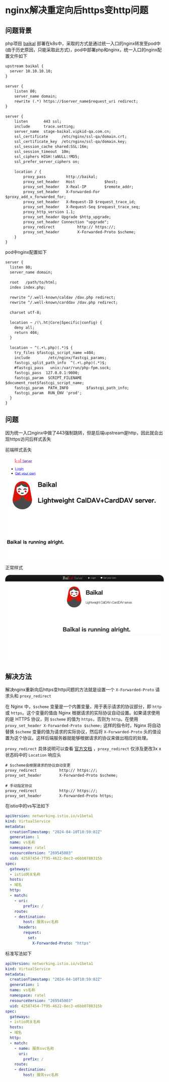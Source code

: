 # nginx解决重定向后https变http问题

## 问题背景

php项目 [baikal](https://github.com/sabre-io/Baikal) 部署在k8s中，采取的方式是通过统一入口的nginx转发至pod中(由于历史原因，只能采取此方式)，pod中部署php和nginx，统一入口的nginx配置文件如下

```nginx
upstream baikal {
  server 10.10.10.10;
}

server {
    listen 80;
    server_name domain;
    rewrite (.*) https://$server_name$request_uri redirect;
}

server {
    listen       443 ssl;
    include      trace.setting;
    server_name  stage-baikal.vipkid-qa.com.cn;
    ssl_certificate      /etc/nginx/ssl-qa/domain.crt;
    ssl_certificate_key  /etc/nginx/ssl-qa/domain.key;
    ssl_session_cache shared:SSL:16m;
    ssl_session_timeout  10m;
    ssl_ciphers HIGH:!aNULL:!MD5;
    ssl_prefer_server_ciphers on;
    
    location / {
        proxy_pass         http://baikal;
        proxy_set_header   Host             $host;
        proxy_set_header   X-Real-IP        $remote_addr;
        proxy_set_header   X-Forwarded-For  $proxy_add_x_forwarded_for;
        proxy_set_header   X-Request-ID $request_trace_id;
        proxy_set_header   X-Request-Seq $request_trace_seq;
        proxy_http_version 1.1;
        proxy_set_header Upgrade $http_upgrade;
        proxy_set_header Connection "upgrade";
        proxy_redirect          http:// https://;
        proxy_set_header        X-Forwarded-Proto $scheme; 
    }
}
```



pod中nginx配置如下

```nginx
server {
  listen 80;
  server_name domain;

  root   /path/to/html;
  index index.php;

  rewrite ^/.well-known/caldav /dav.php redirect;
  rewrite ^/.well-known/carddav /dav.php redirect;

  charset utf-8;

  location ~ /(\.ht|Core|Specific|config) {
    deny all;
    return 404;
  }

  location ~ ^(.+\.php)(.*)$ {
    try_files $fastcgi_script_name =404;
    include        /etc/nginx/fastcgi_params;
    fastcgi_split_path_info  ^(.+\.php)(.*)$;
    #fastcgi_pass   unix:/var/run/php-fpm.sock;
    fastcgi_pass  127.0.0.1:9000;
    fastcgi_param  SCRIPT_FILENAME  $document_root$fastcgi_script_name;
    fastcgi_param  PATH_INFO        $fastcgi_path_info;
    fastcgi_param  RUN_ENV 'prod';
  }
}
```





## 问题

因为统一入口nginx中做了443强制跳转，但是后端upstream是http，因此就会出现https访问后样式丢失

前端样式丢失

![iShot_2024-04-11_15.41.31](https://github.com/pptfz/picgo-images/blob/master/img/iShot_2024-04-11_15.41.31.png)



正常样式

![iShot_2024-04-11_17.49.11](https://github.com/pptfz/picgo-images/blob/master/img/iShot_2024-04-11_17.49.11.png)

## 解决方法

解决nginx重新向后https变http问题的方法就是设置一个 `X-Forwarded-Proto` 请求头和 `proxy_redirect`

在 Nginx 中，`$scheme` 变量是一个内置变量，用于表示请求的协议部分，即 `http` 或 `https`。这个变量的值由 Nginx 根据请求的实际协议自动设置。如果请求使用的是 HTTPS 协议，则 `$scheme` 的值为 `https`，否则为 `http`。在使用 `proxy_set_header X-Forwarded-Proto $scheme;` 这样的指令时，Nginx 将自动替换 `$scheme` 变量的值为请求的实际协议，然后将 `X-Forwarded-Proto` 头的值设置为这个协议。这样后端服务器就能够根据请求的协议来做出相应的处理。

`proxy_redirect` 具体说明可以查看 [官方文档](https://nginx.org/en/docs/http/ngx_http_proxy_module.html#proxy_redirect) ，`proxy_redirect` 仅涉及更改3x x状态码中的 `Location` 响应头

```nginx
# $scheme会根据请求的协议自动变更
proxy_redirect          http:// https://; 
proxy_set_header        X-Forwarded-Proto $scheme; 

# 手动指定协议
proxy_redirect          http:// https://; 
proxy_set_header        X-Forwarded-Proto https;
```





在istio中的vs写法如下

```yaml
apiVersion: networking.istio.io/v1beta1
kind: VirtualService
metadata:
  creationTimestamp: "2024-04-10T10:59:02Z"
  generation: 1
  name: vs名称
  namespace: ratel
  resourceVersion: "269545003"
  uid: 42587454-7f95-4622-8ec3-e6bb0788315b
spec:
  gateways:
  - istio网关名称
  hosts:
  - 域名
  http:
  - match:
    - uri:
        prefix: /
    route:
    - destination:
        host: 服务svc名称
      headers:
        request:
          set:
            X-Forwarded-Proto: "https"
```



标准写法如下

```yaml
apiVersion: networking.istio.io/v1beta1
kind: VirtualService
metadata:
  creationTimestamp: "2024-04-10T10:59:02Z"
  generation: 1
  name: vs名称
  namespace: ratel
  resourceVersion: "269545003"
  uid: 42587454-7f95-4622-8ec3-e6bb0788315b
spec:
  gateways:
  - istio网关名称
  hosts:
  - 域名
  http:
  - match:
    - name: 服务svc名称
      uri:
        prefix: /
    route:
    - destination:
        host: 服务svc名称
```

